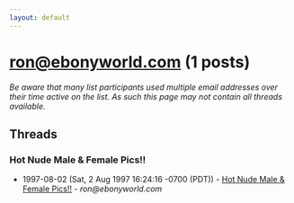 ```yaml
---
layout: default
---
```


# ron@ebonyworld.com (1 posts)

_Be aware that many list participants used multiple email addresses over their time active on the list. As such this page may not contain all threads available._

## Threads

### Hot Nude Male & Female Pics!!
+ 1997-08-02 (Sat, 2 Aug 1997 16:24:16 -0700 (PDT)) - [Hot Nude Male & Female Pics!!](/archive/1997/08/cb44b9cbfdcc4491d392d0f3b3c040e625127a3501164c19f60174b300d2cc90) - _ron@ebonyworld.com_

